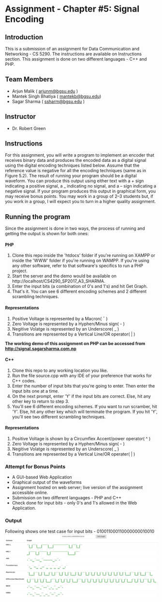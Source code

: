 # Assignment - Chapter #5: Signal Encoding

## Introduction

This is a submission of an assignment for Data Communication and Networking - CS 5290. The instructions are available on Instructions section. This assignment is done on two different languages - C++ and PHP. 

## Team Members

* Arjun Malik ( arjunm@bgsu.edu ) 
* Mantek Singh Bhatiya ( mantekb@bgsu.edu) 
* Sagar Sharma ( ssharm@bgsu.edu ) 

## Instructor
* Dr. Robert Green

## Instructions

For this assignment, you will write a program to implement an encoder that receives binary data and produces the encoded data as a digital signal using the digital encoding techniques listed below. Assume that the reference value is negative for all the encoding techniques (same as in Figure 5.2). The result of running your program should be a digital waveform. You can produce this output using either text with a + sign indicating a positive signal, a _ indicating no signal, and a – sign indicating a negative signal. If your program produces this output in graphical form, you may receive bonus points. You may work in a group of 2–3 students but, if you work in a group, I will expect you to turn in a higher quality assignment.

## Running the program
Since the assignment is done in two ways, the process of running and getting the output is shown for both ones:

#### PHP
1. Clone this repo inside the 'htdocs' folder if you're running on XAMPP or inside the 'WWW' folder if you're running on WAMPP. If you're using any other software, refer to that software's specifics to run a PHP project.
2. Start the server and the demo would be available on http://localhost/CS4290_SP2017_A3_SHARMA. 
3. Enter the input bits (a combination of 0's and 1's) and hit Get Graph.
4. That's it. You can see 6 different encoding schemes and 2 different scrambling techniques.

#### Representations
1. Positive Voltage is represented by a Macron( ¯ )
2. Zero Voltage is represented by a Hyphen/Minus sign( - )
3. Negitive Volatge is represented by an Underscore( _ )
4. Transitions are represented by a Vertical Line/OR operator( | )

<b>The working demo of this assignment on PHP can be accessed from http://signal.sagarsharma.com.np</b>

#### C++
1. Clone this repo to any working location you like.
2. Run the file source.cpp with any IDE of your preference that works for C++ codes.
3. Enter the number of input bits that you're going to enter. Then enter the input bits one at a time.
4. On the next prompt, enter 'Y' if the input bits are correct. Else, hit any other key to return to step 3.
5. You'll see 6 different encoding schemes. If you want to run scramber, hit 'Y'. Else, hit any other key which will terminate the program. If you hit 'Y', you'll see two different scrambling techniques.

#### Representations
1. Positive Voltage is shown by a Circumflex Accent/power operator( ^ )
2. Zero Voltage is represented by a Hyphen/Minus sign( - )
3. Negitive Volatge is represented by an Underscore( _ )
4. Transitions are represented by a Vertical Line/OR operater( | )

### Attempt for Bonus Points
* A GUI-based Web Application
* Graphical output of the waveforms
* Assignment hosted on web server; live version of the assignment accessible online.
* Submission on two different languages - PHP and C++
* Check done for input bits - only 0's and 1's allowed in the Web Application.


### Output
Following shows one test case for input bits - 010011000110000000010010
![](Input_Output.png)
